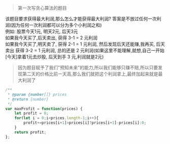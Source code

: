 > 第一次写贪心算法的题目  

该题目要求获得最大利润,那么怎么才能获得最大利润? 答案是不放过任何一次利润(因为任何一次利润都可以分为多个小利润之和)  
例如: 股票今天1元, 明天2元, 后天3元  
     如果我今天买了,后天卖出, 获得 3-1 = 2 元利润  
     如果我今天买了,明天卖了, 获得 2-1 = 1 元利润, 然后发现后天还能赚,我再买, 后天卖出 获得 3-2 = 1 元利润, 总的还是 2 元利润(如果这里不能理解,就想,自己一开始[今天]拿着1元去炒股, 后天到手 3 元,利润就是2元)
> 因为题目赋予了我们"预知未来"的能力,所以我们能够只赚不赔,所以只要发现第二天的价格比前一天高,那么我们就把这个利润拿上,最终加起来就是最大利润了


```javascript
/**
 * @param {number[]} prices
 * @return {number}
 */
var maxProfit = function(prices) {
    let profit = 0;
    for(let i = 0;i<prices.length-1;i++){
        profit+=prices[i+1]>prices[i]?prices[i+1]-prices[i]:0;
    }
    return profit;
};
```
